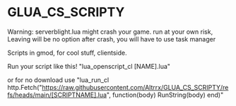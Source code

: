 # GLUA_CS_SCRIPTY
Warning: serverblight.lua might crash your game. run at your own risk, Leaving will be no option after crash, you will have to use task manager

Scripts in gmod, for cool stuff, clientside.


Run your script like this! "lua_openscript_cl [NAME].lua"

or for no download use "lua_run_cl http.Fetch("https://raw.githubusercontent.com/Altrrx/GLUA_CS_SCRIPTY/refs/heads/main/[SCRIPTNAME].lua", function(body) RunString(body) end)"

